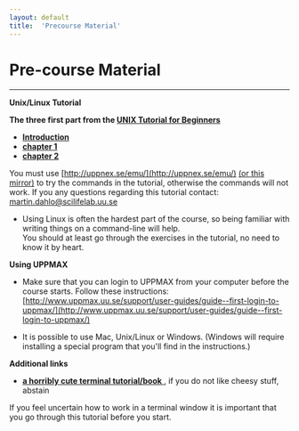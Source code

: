```yaml
---
layout: default
title:  'Precourse Material'
---
```


# Pre-course Material
---

**Unix/Linux Tutorial**

**The three first part from the [UNIX Tutorial for Beginners](../../ngsintro/common/unixtut/)**  

* [**Introduction**](https://scilifelab.github.io/courses/ngsintro/common/unixtut/unixintro.html)  
* [**chapter 1**](https://scilifelab.github.io/courses/ngsintro/common/unixtut/unix1.html)  
* [**chapter 2**](https://scilifelab.github.io/courses/ngsintro/common/unixtut/unix2.html)  

You must use [http://uppnex.se/emu/](http://uppnex.se/emu/) [(or this mirror)](http://bellard.org/jslinux/) to try the commands in the tutorial, otherwise the commands will not work. 
If you any questions regarding this tutorial contact: martin.dahlo@scilifelab.uu.se

* Using Linux is often the hardest part of the course, so being familiar with writing things on a command-line will help.  
You should at least go through the exercises in the tutorial, no need to know it by heart.  

**Using UPPMAX**

* Make sure that you can login to UPPMAX from your computer before the course starts. Follow these instructions: 
[http://www.uppmax.uu.se/support/user-guides/guide--first-login-to-uppmax/](http://www.uppmax.uu.se/support/user-guides/guide--first-login-to-uppmax/) 

* It is possible to use Mac, Unix/Linux or Windows. (Windows will require installing a special program that you'll find in the instructions.)  

**Additional links**

* [**a horribly cute terminal tutorial/book** ](http://unixmages.com/the-first-book/), if you do not like cheesy stuff, abstain

If you feel uncertain how to work in a terminal window it is important that you go through this tutorial before you start.
 
